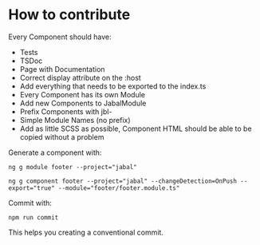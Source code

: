 # How to contribute

Every Component should have:
- Tests
- TSDoc
- Page with Documentation
- Correct display attribute on the :host
- Add everything that needs to be exported to the index.ts
- Every Component has its own Module
- Add new Components to JabalModule
- Prefix Components with jbl-
- Simple Module Names (no prefix)
- Add as little SCSS as possible, Component HTML should be able to be copied without a problem

Generate a component with:
```
ng g module footer --project="jabal"
```
```
ng g component footer --project="jabal" --changeDetection=OnPush --export="true" --module="footer/footer.module.ts"
```

Commit with:
```
npm run commit
```
This helps you creating a conventional commit.
